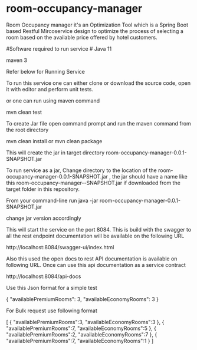 # room-occupancy-manager

Room Occupancy manager it's an Optimization Tool which is a Spring Boot based Restful Mircoservice design to optimize the process of selecting a room based on the available price offered by hotel customers.

#Software required to run service #
Java 11

maven 3

Refer below for Running Service

To run this service one can either clone or download the source code, open it with editor and perform unit tests.

or one can run using maven command

mvn clean test

To create Jar file open command prompt and run the maven command from the root directory

mvn clean install or mvn clean package

This will create the jar in target directory room-occupancy-manager-0.0.1-SNAPSHOT.jar

To run service as a jar, Change directory to the location of the room-occupancy-manager-0.0.1-SNAPSHOT.jar , the jar should have a name like this room-occupancy-manager-<version>-SNAPSHOT.jar if downloaded from the target folder in this repository.

From your command-line run java -jar room-occupancy-manager-0.0.1-SNAPSHOT.jar 

change jar version accordingly

This will start the service on the port 8084. This is build with the swagger to all the rest endpoint documentation will be available on the following URL

http://localhost:8084/swagger-ui/index.html

Also this used the open docs to rest API documentation is available on following URL. Once can use this api documentation as a service contract

http://localhost:8084/api-docs


Use this Json format for a simple test

{
"availablePremiumRooms": 3,
"availableEconomyRooms": 3
}


For Bulk request use following format 

[ { "availablePremiumRooms":3, "availableEconomyRooms":3 }, { "availablePremiumRooms":7, "availableEconomyRooms":5 }, { "availablePremiumRooms":2, "availableEconomyRooms":7 }, { "availablePremiumRooms":7, "availableEconomyRooms":1 } ]

